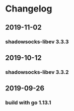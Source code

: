 # Changelog

## 2019-11-02

### shadowsocks-libev 3.3.3

## 2019-10-12

### shadowsocks-libev 3.3.2

## 2019-09-26

### build with go 1.13.1
